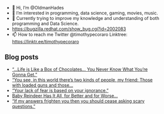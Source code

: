 - 👋 Hi, I’m @OldmanHades
- 👀 I’m interested in programming, data science, gaming, movies, music.
- 🌱 Currently trying to improve my knowledge and understanding of both programming and Data Science.
- https://bugzilla.redhat.com/show_bug.cgi?id=2002083
- 📫 How to reach me Twitter @timothypecoraro
Linktree: https://linktr.ee/timothypecoraro

## Blog posts
<!-- BLOG-POST-LIST:START -->
- [“…Life is Like a Box of Chocolates… You Never Know What You’re Gonna Get.”](https://medium.com/@timothypecoraro/life-if-like-a-box-of-chocolates-you-never-know-what-youre-gonna-get-c9a9dd85affa?source=rss-5097f5c9b801------2)
- [“You see, in this world there’s two kinds of people, my friend: Those with loaded guns and those…](https://medium.com/@timothypecoraro/you-see-in-this-world-theres-two-kinds-of-people-my-friend-those-with-loaded-guns-and-those-b1d56a8e8524?source=rss-5097f5c9b801------2)
- [“Your lack of fear is based on your ignorance.”](https://medium.com/@timothypecoraro/your-lack-of-fear-is-based-on-your-ignorance-4bf504fcbe89?source=rss-5097f5c9b801------2)
- [Baby Reindeer Has It All, for Better and for Worse…](https://medium.com/@timothypecoraro/baby-reindeer-has-it-all-for-better-and-for-worse-a69424fd5d1f?source=rss-5097f5c9b801------2)
- [“If my answers frighten you then you should cease asking scary questions.”](https://medium.com/@timothypecoraro/if-my-answers-frighten-you-then-you-should-cease-asking-scary-questions-962da930639e?source=rss-5097f5c9b801------2)
<!-- BLOG-POST-LIST:END -->
